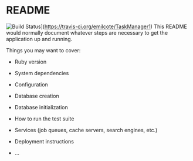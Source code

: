 # README
![Build Status](https://travis-ci.org/emilcote/TaskManager1.svg?branch=feature%2FTravis)](https://travis-ci.org/emilcote/TaskManager1)
This README would normally document whatever steps are necessary to get the
application up and running.

Things you may want to cover:

* Ruby version

* System dependencies

* Configuration

* Database creation

* Database initialization

* How to run the test suite

* Services (job queues, cache servers, search engines, etc.)

* Deployment instructions

* ...

